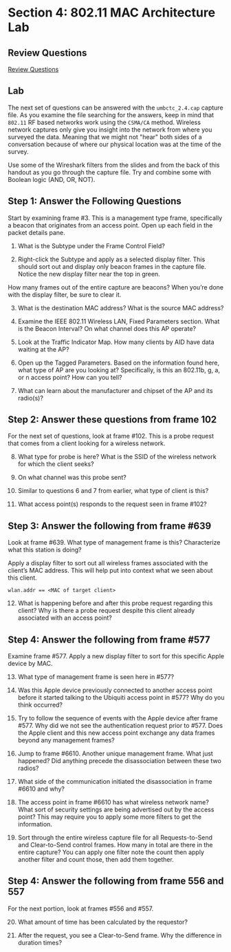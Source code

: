 # Section 4: 802.11 MAC Architecture Lab

## Review Questions

[Review Questions](review04-80211-mac-architecture.md)


## Lab

The next set of questions can be answered with the `umbctc_2.4.cap` capture
file. As you examine the file searching for the answers, keep in mind that
`802.11` RF based networks work using the `CSMA/CA` method. Wireless network
captures only give you insight into the network from where you surveyed the
data. Meaning that we might not "hear" both sides of a conversation because of
where our physical location was at the time of the survey.

Use some of the Wireshark filters from the slides and from the back of this
handout as you go through the capture file. Try and combine some with Boolean
logic (AND, OR, NOT). 


## Step 1: Answer the Following Questions

Start by examining frame #3. This is a management type frame, specifically a
beacon that originates from an access point. Open up each field in the packet
details pane.


1. What is the Subtype under the Frame Control Field?

2. Right-click the Subtype and apply as a selected display filter. This should sort out and display only beacon frames in the capture file. Notice the new display filter near the top in green. 

How many frames out of the entire capture are beacons? When you’re done with the display filter, be sure to clear it.

3. What is the destination MAC address? What is the source MAC address?

4. Examine the IEEE 802.11 Wireless LAN, Fixed Parameters section. What is the Beacon Interval? On what channel does this AP operate?

5. Look at the Traffic Indicator Map. How many clients by AID have data waiting at the AP?

6. Open up the Tagged Parameters. Based on the information found here, what type of AP are you looking at? Specifically, is this an 802.11b, g, a, or n access point? How can you tell?

7. What can learn about the manufacturer and chipset of the AP and its radio(s)?


## Step 2: Answer these questions from frame 102

For the next set of questions, look at frame #102. This is a probe request that comes from a client looking for a wireless network.

8. What type for probe is here? What is the SSID of the wireless network for which the client seeks?

9. On what channel was this probe sent?

10. Similar to questions 6 and 7 from earlier, what type of client is this?

11. What access point(s) responds to the request seen in frame #102?


## Step 3: Answer the following from frame #639

Look at frame #639. What type of management frame is this? Characterize what this station is doing?

Apply a display filter to sort out all wireless frames associated with the client’s MAC address. This will help put into context what we seen about this client.

```text
wlan.addr == <MAC of target client>
```

12. What is happening before and after this probe request regarding this client? Why is there a probe request despite this client already associated with an access point?

## Step 4: Answer the following from frame #577

Examine frame #577. Apply a new display filter to sort for this specific Apple device by MAC.

13. What type of management frame is seen here in #577?

14. Was this Apple device previously connected to another access point before it started talking to the Ubiquiti access point in #577? Why do you think occurred?

15. Try to follow the sequence of events with the Apple device after frame #577. Why did we not see the authentication request prior to #577. Does the Apple client and this new access point exchange any data frames beyond any management frames?

16. Jump to frame #6610. Another unique management frame. What just happened? Did anything precede the disassociation between these two radios?

17. What side of the communication initiated the disassociation in frame #6610 and why?

18. The access point in frame #6610 has what wireless network name? What sort of security settings are being advertised out by the access point? This may require you to apply some more filters to get the information.

19. Sort through the entire wireless capture file for all Requests-to-Send and Clear-to-Send control frames. How many in total are there in the entire capture? You can apply one filter note the count then apply another filter and count those, then add them together.


## Step 4: Answer the following from frame 556 and 557

For the next portion, look at frames #556 and #557.

20. What amount of time has been calculated by the requestor?

21. After the request, you see a Clear-to-Send frame. Why the difference in duration times?
